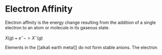 # Electron Affinity

Electron affinity is the energy change resulting from the addition of a single electron to an atom or molecule in its gaseous state.

${X(g) + e^- -> X^- (g)}$

Elements in the [[alkali earth metal]] do not form stable anions. The electron 
